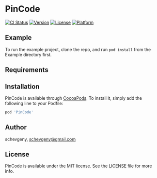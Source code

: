 # PinCode

[![CI Status](https://img.shields.io/travis/schevgeny/PinCode.svg?style=flat)](https://travis-ci.org/schevgeny/PinCode)
[![Version](https://img.shields.io/cocoapods/v/PinCode.svg?style=flat)](https://cocoapods.org/pods/PinCode)
[![License](https://img.shields.io/cocoapods/l/PinCode.svg?style=flat)](https://cocoapods.org/pods/PinCode)
[![Platform](https://img.shields.io/cocoapods/p/PinCode.svg?style=flat)](https://cocoapods.org/pods/PinCode)

## Example

To run the example project, clone the repo, and run `pod install` from the Example directory first.

## Requirements

## Installation

PinCode is available through [CocoaPods](https://cocoapods.org). To install
it, simply add the following line to your Podfile:

```ruby
pod 'PinCode'
```

## Author

schevgeny, schevgeny@gmail.com

## License

PinCode is available under the MIT license. See the LICENSE file for more info.
